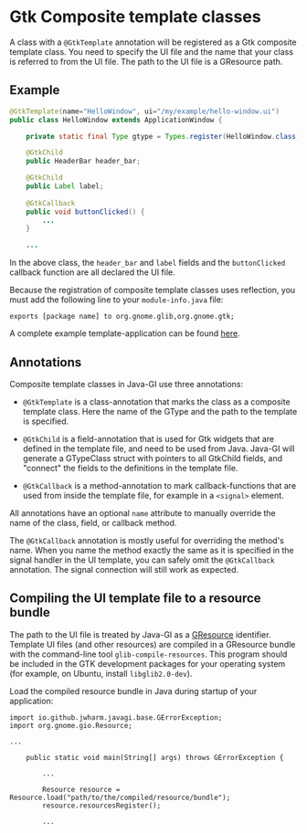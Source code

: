 # Gtk Composite template classes

A class with a `@GtkTemplate` annotation will be registered as a Gtk composite template class. You need to specify the UI file and the name that your class is referred to from the UI file. The path to the UI file is a GResource path.

## Example

```java
@GtkTemplate(name="HelloWindow", ui="/my/example/hello-window.ui")
public class HelloWindow extends ApplicationWindow {

    private static final Type gtype = Types.register(HelloWindow.class);

    @GtkChild
    public HeaderBar header_bar;

    @GtkChild
    public Label label;
    
    @GtkCallback
    public void buttonClicked() {
        ...
    }

    ...
```

In the above class, the `header_bar` and `label` fields and the `buttonClicked` callback function are all declared the UI file.

Because the registration of composite template classes uses reflection, you must add the following line to your `module-info.java` file:

```
exports [package name] to org.gnome.glib,org.gnome.gtk;
```

A complete example template-application can be found [here](https://github.com/jwharm/java-gi-examples/tree/main/HelloTemplate).

## Annotations

Composite template classes in Java-GI use three annotations:

* `@GtkTemplate` is a class-annotation that marks the class as a composite template class. Here the name of the GType and the path to the template is specified.

* `@GtkChild` is a field-annotation that is used for Gtk widgets that are defined in the template file, and need to be used from Java. Java-GI will generate a GTypeClass struct with pointers to all GtkChild fields, and "connect" the fields to the definitions in the template file.

* `@GtkCallback` is a method-annotation to mark callback-functions that are used from inside the template file, for example in a `<signal>` element.

All annotations have an optional `name` attribute to manually override the name of the class, field, or callback method.

The `@GtkCallback` annotation is mostly useful for overriding the method's name. When you name the method exactly the same as it is specified in the signal handler in the UI template, you can safely omit the `@GtkCallback` annotation. The signal connection will still work as expected.

## Compiling the UI template file to a resource bundle

The path to the UI file is treated by Java-GI as a [GResource](https://docs.gtk.org/gio/struct.Resource.html) identifier. Template UI files (and other resources) are compiled in a GResource bundle with the command-line tool `glib-compile-resources`. This program should be included in the GTK development packages for your operating system (for example, on Ubuntu, install `libglib2.0-dev`).

Load the compiled resource bundle in Java during startup of your application:

```
import io.github.jwharm.javagi.base.GErrorException;
import org.gnome.gio.Resource;

...

    public static void main(String[] args) throws GErrorException {
    
        ...
        
        Resource resource = Resource.load("path/to/the/compiled/resource/bundle");
        resource.resourcesRegister();
    
        ...
```
